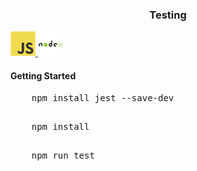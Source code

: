 <h3 align="center">Testing</h3>

<p align="left"> <a href="https://developer.mozilla.org/en-US/docs/Web/JavaScript" target="_blank" rel="noreferrer"> <img src="https://raw.githubusercontent.com/devicons/devicon/master/icons/javascript/javascript-original.svg" alt="javascript" width="40" height="40"/> </a> <a href="https://nodejs.org" target="_blank" rel="noreferrer"> <img src="https://raw.githubusercontent.com/devicons/devicon/master/icons/nodejs/nodejs-original-wordmark.svg" alt="nodejs" width="40" height="40"/> </a> </p>



   <h4> Getting Started</h4>
   <p align="left"> 
  <pre>
    npm install jest --save-dev
  </pre>
   <pre>
    npm install
  </pre>
   <pre>
    npm run test
  </pre>
</p>


